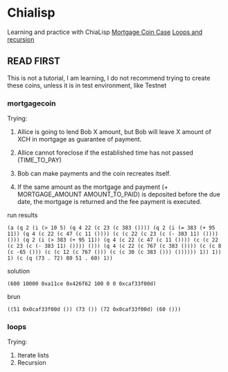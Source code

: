 # Chialisp
Learning and practice with ChiaLisp
[Mortgage Coin Case](https://github.com/OsvaldoGDelRio/chialisp-tests#mortgagecoin)
[Loops and recursion](https://github.com/OsvaldoGDelRio/chialisp-tests#loops)



## READ FIRST

This is not a tutorial, I am learning, I do not recommend trying to create these coins, unless it is in test environment, like Testnet 

### mortgagecoin

Trying:

1. Allice is going to lend Bob X amount, but Bob will leave X amount of XCH in mortgage as guarantee of payment.

2. Allice cannot foreclose if the established time has not passed (TIME_TO_PAY)

3. Bob can make payments and the coin recreates itself.

4. If the same amount as the mortgage and payment (+ MORTGAGE_AMOUNT AMOUNT_TO_PAID) is deposited before the due date, the mortgage is returned and the fee payment is executed.

run results
```
(a (q 2 (i (> 10 5) (q 4 22 (c 23 (c 383 ()))) (q 2 (i (= 383 (+ 95 11)) (q 4 (c 22 (c 47 (c 11 ()))) (c (c 22 (c 23 (c (- 383 11) ()))) ())) (q 2 (i (> 383 (+ 95 11)) (q 4 (c 22 (c 47 (c 11 ()))) (c (c 22 (c 23 (c (- 383 11) ()))) ())) (q 4 (c 22 (c 767 (c 383 ()))) (c (c 8 (c -65 ())) (c (c 12 (c 767 ())) (c (c 30 (c 383 ())) ()))))) 1)) 1)) 1) (c (q (73 . 72) 80 51 . 60) 1))
```

solution
```
(600 10000 0xa11ce 0x426f62 100 0 0 0xcaf33f00d)
```
brun
```
((51 0x0caf33f00d ()) (73 ()) (72 0x0caf33f00d) (60 ()))
```

### loops

Trying:

1. Iterate lists
2. Recursion